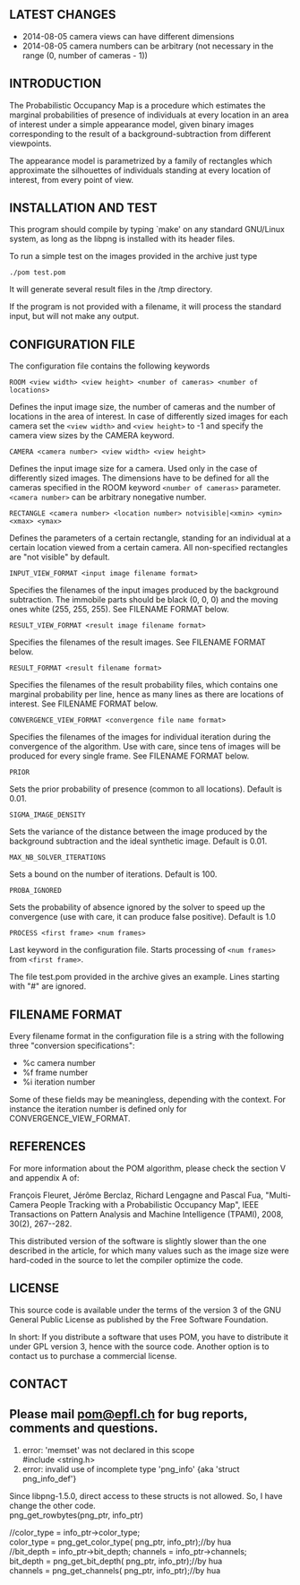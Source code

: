 LATEST CHANGES
--------------

- 2014-08-05 camera views can have different dimensions 
- 2014-08-05 camera numbers can be arbitrary (not necessary in the range (0, number of cameras - 1))

INTRODUCTION
------------

  The Probabilistic Occupancy Map is a procedure which estimates the
  marginal probabilities of presence of individuals at every location
  in an area of interest under a simple appearance model, given binary
  images corresponding to the result of a background-subtraction from
  different viewpoints.

  The appearance model is parametrized by a family of rectangles which
  approximate the silhouettes of individuals standing at every
  location of interest, from every point of view.

INSTALLATION AND TEST
---------------------

  This program should compile by typing `make' on any standard
  GNU/Linux system, as long as the libpng is installed with its header
  files.

  To run a simple test on the images provided in the archive just type

    ./pom test.pom

  It will generate several result files in the /tmp directory.

  If the program is not provided with a filename, it will process the
  standard input, but will not make any output.

CONFIGURATION FILE
------------------

The configuration file contains the following keywords

`ROOM <view width> <view height> <number of cameras> <number of locations>`

Defines the input image size, the number of cameras and the number
of locations in the area of interest. In case of differently sized images 
for each camera set the `<view width>` and `<view height>` to -1 and
specify the camera view sizes by the CAMERA keyword.
    
`CAMERA <camera number> <view width> <view height>`
  
Defines the input image size for a camera. Used only in the case 
of differently sized images. The dimensions have to be defined for
all the cameras specified in the ROOM keyword `<number of cameras>` parameter.
`<camera number>` can be arbitrary nonegative number.

`RECTANGLE <camera number> <location number> notvisible|<xmin> <ymin> <xmax> <ymax>`

Defines the parameters of a certain rectangle, standing for an
individual at a certain location viewed from a certain camera. All
non-specified rectangles are "not visible" by default.             

`INPUT_VIEW_FORMAT <input image filename format>`

Specifies the filenames of the input images produced by the
background subtraction. The immobile parts should be black (0, 0,
0) and the moving ones white (255, 255, 255). See FILENAME FORMAT
below.

`RESULT_VIEW_FORMAT <result image filename format>`

Specifies the filenames of the result images. See FILENAME FORMAT
below.

`RESULT_FORMAT <result filename format>`

Specifies the filenames of the result probability files, which
contains one marginal probability per line, hence as many lines as
there are locations of interest. See FILENAME FORMAT below.

`CONVERGENCE_VIEW_FORMAT <convergence file name format>`

Specifies the filenames of the images for individual iteration
during the convergence of the algorithm. Use with care, since tens
of images will be produced for every single frame.  See FILENAME
FORMAT below.

`PRIOR`

Sets the prior probability of presence (common to all
locations). Default is 0.01.

`SIGMA_IMAGE_DENSITY`

Sets the variance of the distance between the image produced by
the background subtraction and the ideal synthetic image. Default
is 0.01.

`MAX_NB_SOLVER_ITERATIONS`

Sets a bound on the number of iterations. Default is 100.

`PROBA_IGNORED`

Sets the probability of absence ignored by the solver to speed up
the convergence (use with care, it can produce false
positive). Default is 1.0
    
`PROCESS <first frame> <num frames>`
  
Last keyword in the configuration file. Starts processing of `<num frames>`
from `<first frame>`.

The file test.pom provided in the archive gives an example. Lines
starting with "#" are ignored.

FILENAME FORMAT
---------------

Every filename format in the configuration file is a string with the
following three "conversion specifications":

- %c camera number
- %f frame number
- %i iteration number

Some of these fields may be meaningless, depending with the
context. For instance the iteration number is defined only for
CONVERGENCE_VIEW_FORMAT.

REFERENCES
----------

  For more information about the POM algorithm, please check the
  section V and appendix A of:

  François Fleuret, Jérôme Berclaz, Richard Lengagne and Pascal Fua,
  "Multi-Camera People Tracking with a Probabilistic Occupancy Map",
  IEEE Transactions on Pattern Analysis and Machine Intelligence
  (TPAMI), 2008, 30(2), 267--282.

  This distributed version of the software is slightly slower than the
  one described in the article, for which many values such as the
  image size were hard-coded in the source to let the compiler
  optimize the code.

LICENSE
-------

  This source code is available under the terms of the version 3 of
  the GNU General Public License as published by the Free Software
  Foundation.

  In short: If you distribute a software that uses POM, you have to
  distribute it under GPL version 3, hence with the source
  code. Another option is to contact us to purchase a commercial
  license.

CONTACT
-------

  Please mail pom@epfl.ch for bug reports, comments and questions.
-------
1. error: 'memset' was not declared in this scope  
  #include <string.h>  
2. error: invalid use of incomplete type 'png_info' {aka 'struct png_info_def'}  

Since libpng-1.5.0, direct access to these structs is not allowed. So, I have change the other code.  
png_get_rowbytes(png_ptr, info_ptr)  

  //color_type = info_ptr->color_type;  
  color_type = png_get_color_type( png_ptr,  info_ptr);//by hua  
  //bit_depth = info_ptr->bit_depth;  channels = info_ptr->channels;  
  bit_depth = png_get_bit_depth( png_ptr,  info_ptr);//by hua  
  channels = png_get_channels( png_ptr,  info_ptr);//by hua  
  
